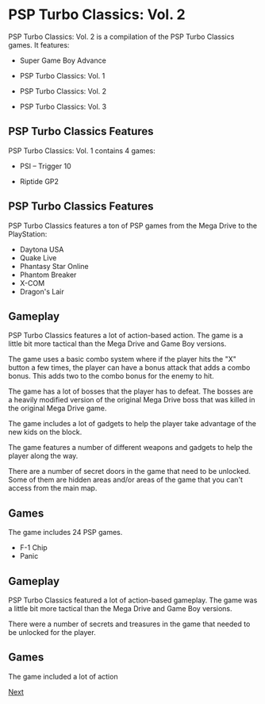 # PSP Turbo Classics: Vol. 2

PSP Turbo Classics: Vol. 2 is a compilation of the PSP Turbo Classics games. It features:

*   Super Game Boy Advance
*   PSP Turbo Classics: Vol. 1
*   PSP Turbo Classics: Vol. 2

*   PSP Turbo Classics: Vol. 3

## PSP Turbo Classics Features

PSP Turbo Classics: Vol. 1 contains 4 games:

*   PSI – Trigger 10

*   Riptide GP2

## PSP Turbo Classics Features

PSP Turbo Classics features a ton of PSP games from the Mega Drive to the PlayStation:

*    Daytona USA
*   Quake Live
*   Phantasy Star Online
*   Phantom Breaker
*   X-COM
*   Dragon's Lair

## Gameplay

PSP Turbo Classics features a lot of action-based action. The game is a little bit more tactical than the Mega Drive and Game Boy versions.

The game uses a basic combo system where if the player hits the "X" button a few times, the player can have a bonus attack that adds a combo bonus. This adds two to the combo bonus for the enemy to hit.

The game has a lot of bosses that the player has to defeat. The bosses are a heavily modified version of the original Mega Drive boss that was killed in the original Mega Drive game.

The game includes a lot of gadgets to help the player take advantage of the new kids on the block.

The game features a number of different weapons and gadgets to help the player along the way.

There are a number of secret doors in the game that need to be unlocked. Some of them are hidden areas and/or areas of the game that you can't access from the main map.

## Games

The game includes 24 PSP games.

*   F-1 Chip
*   Panic

## Gameplay

PSP Turbo Classics featured a lot of action-based gameplay. The game was a little bit more tactical than the Mega Drive and Game Boy versions.

There were a number of secrets and treasures in the game that needed to be unlocked for the player.

## Games

The game included a lot of action

[Next](016.md)